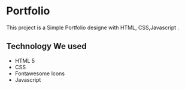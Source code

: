 # Portfolio

This project is a Simple Portfolio designe with HTML, CSS,Javascript .

## Technology We used
- HTML 5
- CSS 
- Fontawesome Icons 
- Javascript 
